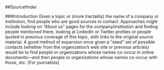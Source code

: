 ##Sourcefinder

###Introduction
Given a topic or (more tractably) the name of a company or institution, find people who are good sources to contact.  Approaches might include looking on “About us” pages for the company/institution and finding people mentioned there, looking at LinkedIn or Twitter profiles or people quoted in previous coverage of this topic, with links to the original source material.  A good method of expansion once given a “seed” set of possible contacts (whether from the organization’s web site or previous articles) would be to find people or organizations whose names co-occur in online documents—and then people or organizations whose names co-occur with those, etc. [For journalists]

